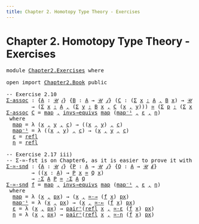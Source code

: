 ```yaml
---
title: Chapter 2. Homotopy Type Theory - Exercises
---
```


# Chapter 2. Homotopy Type Theory - Exercises

<pre class="Agda"><a id="116" class="Keyword">module</a> <a id="123" href="Chapter2.Exercises.html" class="Module">Chapter2.Exercises</a> <a id="142" class="Keyword">where</a>

<a id="149" class="Keyword">open</a> <a id="154" class="Keyword">import</a> <a id="161" href="Chapter2.Book.html" class="Module">Chapter2.Book</a> <a id="175" class="Keyword">public</a>

<a id="183" class="Comment">-- Exercise 2.10</a>
<a id="Σ-assoc"></a><a id="200" href="Chapter2.Exercises.html#200" class="Function">Σ-assoc</a> <a id="208" class="Symbol">:</a> <a id="210" class="Symbol">{</a><a id="211" href="Chapter2.Exercises.html#211" class="Bound">A</a> <a id="213" class="Symbol">:</a> <a id="215" href="Chapter1.Book.html#343" class="Function">𝒰</a> <a id="217" href="Chapter1.Book.html#328" class="Generalizable">𝒾</a><a id="218" class="Symbol">}</a> <a id="220" class="Symbol">{</a><a id="221" href="Chapter2.Exercises.html#221" class="Bound">B</a> <a id="223" class="Symbol">:</a> <a id="225" href="Chapter2.Exercises.html#211" class="Bound">A</a> <a id="227" class="Symbol">→</a> <a id="229" href="Chapter1.Book.html#343" class="Function">𝒰</a> <a id="231" href="Chapter1.Book.html#330" class="Generalizable">𝒿</a><a id="232" class="Symbol">}</a> <a id="234" class="Symbol">(</a><a id="235" href="Chapter2.Exercises.html#235" class="Bound">C</a> <a id="237" class="Symbol">:</a> <a id="239" class="Symbol">(</a><a id="240" href="Chapter1.Book.html#1548" class="Function">Σ</a> <a id="242" href="Chapter2.Exercises.html#242" class="Bound">x</a> <a id="244" href="Chapter1.Book.html#1548" class="Function">꞉</a> <a id="246" href="Chapter2.Exercises.html#211" class="Bound">A</a> <a id="248" href="Chapter1.Book.html#1548" class="Function">,</a> <a id="250" href="Chapter2.Exercises.html#221" class="Bound">B</a> <a id="252" href="Chapter2.Exercises.html#242" class="Bound">x</a><a id="253" class="Symbol">)</a> <a id="255" class="Symbol">→</a> <a id="257" href="Chapter1.Book.html#343" class="Function">𝒰</a> <a id="259" href="Chapter1.Book.html#332" class="Generalizable">𝓀</a><a id="260" class="Symbol">)</a>
        <a id="270" class="Symbol">→</a> <a id="272" class="Symbol">(</a><a id="273" href="Chapter1.Book.html#1548" class="Function">Σ</a> <a id="275" href="Chapter2.Exercises.html#275" class="Bound">x</a> <a id="277" href="Chapter1.Book.html#1548" class="Function">꞉</a> <a id="279" href="Chapter2.Exercises.html#211" class="Bound">A</a> <a id="281" href="Chapter1.Book.html#1548" class="Function">,</a> <a id="283" class="Symbol">(</a><a id="284" href="Chapter1.Book.html#1548" class="Function">Σ</a> <a id="286" href="Chapter2.Exercises.html#286" class="Bound">y</a> <a id="288" href="Chapter1.Book.html#1548" class="Function">꞉</a> <a id="290" href="Chapter2.Exercises.html#221" class="Bound">B</a> <a id="292" href="Chapter2.Exercises.html#275" class="Bound">x</a> <a id="294" href="Chapter1.Book.html#1548" class="Function">,</a> <a id="296" href="Chapter2.Exercises.html#235" class="Bound">C</a> <a id="298" class="Symbol">(</a><a id="299" href="Chapter2.Exercises.html#275" class="Bound">x</a> <a id="301" href="Chapter1.Book.html#1499" class="InductiveConstructor Operator">,</a> <a id="303" href="Chapter2.Exercises.html#286" class="Bound">y</a><a id="304" class="Symbol">)))</a> <a id="308" href="Chapter2.Book.html#8100" class="Function Operator">≃</a> <a id="310" class="Symbol">(</a><a id="311" href="Chapter1.Book.html#1548" class="Function">Σ</a> <a id="313" href="Chapter2.Exercises.html#313" class="Bound">p</a> <a id="315" href="Chapter1.Book.html#1548" class="Function">꞉</a> <a id="317" class="Symbol">(</a><a id="318" href="Chapter1.Book.html#1548" class="Function">Σ</a> <a id="320" href="Chapter2.Exercises.html#320" class="Bound">x</a> <a id="322" href="Chapter1.Book.html#1548" class="Function">꞉</a> <a id="324" href="Chapter2.Exercises.html#211" class="Bound">A</a> <a id="326" href="Chapter1.Book.html#1548" class="Function">,</a> <a id="328" href="Chapter2.Exercises.html#221" class="Bound">B</a> <a id="330" href="Chapter2.Exercises.html#320" class="Bound">x</a><a id="331" class="Symbol">)</a> <a id="333" href="Chapter1.Book.html#1548" class="Function">,</a> <a id="335" href="Chapter2.Exercises.html#235" class="Bound">C</a> <a id="337" href="Chapter2.Exercises.html#313" class="Bound">p</a><a id="338" class="Symbol">)</a>
<a id="340" href="Chapter2.Exercises.html#200" class="Function">Σ-assoc</a> <a id="348" href="Chapter2.Exercises.html#348" class="Bound">C</a> <a id="350" class="Symbol">=</a> <a id="352" href="Chapter2.Exercises.html#399" class="Function">map</a> <a id="356" href="Chapter1.Book.html#1499" class="InductiveConstructor Operator">,</a> <a id="358" href="Chapter2.Book.html#7612" class="Function">invs⇒equivs</a> <a id="370" href="Chapter2.Exercises.html#399" class="Function">map</a> <a id="374" class="Symbol">(</a><a id="375" href="Chapter2.Exercises.html#437" class="Function">map⁻¹</a> <a id="381" href="Chapter1.Book.html#1499" class="InductiveConstructor Operator">,</a> <a id="383" href="Chapter2.Exercises.html#477" class="Function">ε</a> <a id="385" href="Chapter1.Book.html#1499" class="InductiveConstructor Operator">,</a> <a id="387" href="Chapter2.Exercises.html#488" class="Function">η</a><a id="388" class="Symbol">)</a>
 <a id="391" class="Keyword">where</a>
  <a id="399" href="Chapter2.Exercises.html#399" class="Function">map</a> <a id="403" class="Symbol">=</a> <a id="405" class="Symbol">λ</a> <a id="407" class="Symbol">(</a><a id="408" href="Chapter2.Exercises.html#408" class="Bound">x</a> <a id="410" href="Chapter1.Book.html#1499" class="InductiveConstructor Operator">,</a> <a id="412" href="Chapter2.Exercises.html#412" class="Bound">y</a> <a id="414" href="Chapter1.Book.html#1499" class="InductiveConstructor Operator">,</a> <a id="416" href="Chapter2.Exercises.html#416" class="Bound">c</a><a id="417" class="Symbol">)</a> <a id="419" class="Symbol">→</a> <a id="421" class="Symbol">((</a><a id="423" href="Chapter2.Exercises.html#408" class="Bound">x</a> <a id="425" href="Chapter1.Book.html#1499" class="InductiveConstructor Operator">,</a> <a id="427" href="Chapter2.Exercises.html#412" class="Bound">y</a><a id="428" class="Symbol">)</a> <a id="430" href="Chapter1.Book.html#1499" class="InductiveConstructor Operator">,</a> <a id="432" href="Chapter2.Exercises.html#416" class="Bound">c</a><a id="433" class="Symbol">)</a>
  <a id="437" href="Chapter2.Exercises.html#437" class="Function">map⁻¹</a> <a id="443" class="Symbol">=</a> <a id="445" class="Symbol">λ</a> <a id="447" class="Symbol">((</a><a id="449" href="Chapter2.Exercises.html#449" class="Bound">x</a> <a id="451" href="Chapter1.Book.html#1499" class="InductiveConstructor Operator">,</a> <a id="453" href="Chapter2.Exercises.html#453" class="Bound">y</a><a id="454" class="Symbol">)</a> <a id="456" href="Chapter1.Book.html#1499" class="InductiveConstructor Operator">,</a> <a id="458" href="Chapter2.Exercises.html#458" class="Bound">c</a><a id="459" class="Symbol">)</a> <a id="461" class="Symbol">→</a> <a id="463" class="Symbol">(</a><a id="464" href="Chapter2.Exercises.html#449" class="Bound">x</a> <a id="466" href="Chapter1.Book.html#1499" class="InductiveConstructor Operator">,</a> <a id="468" href="Chapter2.Exercises.html#453" class="Bound">y</a> <a id="470" href="Chapter1.Book.html#1499" class="InductiveConstructor Operator">,</a> <a id="472" href="Chapter2.Exercises.html#458" class="Bound">c</a><a id="473" class="Symbol">)</a>
  <a id="477" href="Chapter2.Exercises.html#477" class="Function">ε</a> <a id="479" class="Symbol">=</a> <a id="481" href="Chapter1.Book.html#3931" class="InductiveConstructor">refl</a>
  <a id="488" href="Chapter2.Exercises.html#488" class="Function">η</a> <a id="490" class="Symbol">=</a> <a id="492" href="Chapter1.Book.html#3931" class="InductiveConstructor">refl</a>

<a id="498" class="Comment">-- Exercise 2.17 iii)</a>
<a id="520" class="Comment">-- Σ-≃-fst is on Chapter6, as it is easier to prove it with more theorems</a>
<a id="Σ-≃-snd"></a><a id="594" href="Chapter2.Exercises.html#594" class="Function">Σ-≃-snd</a> <a id="602" class="Symbol">:</a> <a id="604" class="Symbol">{</a><a id="605" href="Chapter2.Exercises.html#605" class="Bound">A</a> <a id="607" class="Symbol">:</a> <a id="609" href="Chapter1.Book.html#343" class="Function">𝒰</a> <a id="611" href="Chapter1.Book.html#328" class="Generalizable">𝒾</a><a id="612" class="Symbol">}</a> <a id="614" class="Symbol">{</a><a id="615" href="Chapter2.Exercises.html#615" class="Bound">P</a> <a id="617" class="Symbol">:</a> <a id="619" href="Chapter2.Exercises.html#605" class="Bound">A</a> <a id="621" class="Symbol">→</a> <a id="623" href="Chapter1.Book.html#343" class="Function">𝒰</a> <a id="625" href="Chapter1.Book.html#330" class="Generalizable">𝒿</a><a id="626" class="Symbol">}</a> <a id="628" class="Symbol">{</a><a id="629" href="Chapter2.Exercises.html#629" class="Bound">Q</a> <a id="631" class="Symbol">:</a> <a id="633" href="Chapter2.Exercises.html#605" class="Bound">A</a> <a id="635" class="Symbol">→</a> <a id="637" href="Chapter1.Book.html#343" class="Function">𝒰</a> <a id="639" href="Chapter1.Book.html#332" class="Generalizable">𝓀</a><a id="640" class="Symbol">}</a>
        <a id="650" class="Symbol">→</a> <a id="652" class="Symbol">((</a><a id="654" href="Chapter2.Exercises.html#654" class="Bound">x</a> <a id="656" class="Symbol">:</a> <a id="658" href="Chapter2.Exercises.html#605" class="Bound">A</a><a id="659" class="Symbol">)</a> <a id="661" class="Symbol">→</a> <a id="663" href="Chapter2.Exercises.html#615" class="Bound">P</a> <a id="665" href="Chapter2.Exercises.html#654" class="Bound">x</a> <a id="667" href="Chapter2.Book.html#8100" class="Function Operator">≃</a> <a id="669" href="Chapter2.Exercises.html#629" class="Bound">Q</a> <a id="671" href="Chapter2.Exercises.html#654" class="Bound">x</a><a id="672" class="Symbol">)</a>
        <a id="682" class="Symbol">→</a> <a id="684" href="Chapter1.Book.html#1548" class="Function">-Σ</a> <a id="687" href="Chapter2.Exercises.html#605" class="Bound">A</a> <a id="689" href="Chapter2.Exercises.html#615" class="Bound">P</a> <a id="691" href="Chapter2.Book.html#8100" class="Function Operator">≃</a> <a id="693" href="Chapter1.Book.html#1548" class="Function">-Σ</a> <a id="696" href="Chapter2.Exercises.html#605" class="Bound">A</a> <a id="698" href="Chapter2.Exercises.html#629" class="Bound">Q</a>
<a id="700" href="Chapter2.Exercises.html#594" class="Function">Σ-≃-snd</a> <a id="708" href="Chapter2.Exercises.html#708" class="Bound">f</a> <a id="710" class="Symbol">=</a> <a id="712" href="Chapter2.Exercises.html#759" class="Function">map</a> <a id="716" href="Chapter1.Book.html#1499" class="InductiveConstructor Operator">,</a> <a id="718" href="Chapter2.Book.html#7612" class="Function">invs⇒equivs</a> <a id="730" href="Chapter2.Exercises.html#759" class="Function">map</a> <a id="734" class="Symbol">(</a><a id="735" href="Chapter2.Exercises.html#799" class="Function">map⁻¹</a> <a id="741" href="Chapter1.Book.html#1499" class="InductiveConstructor Operator">,</a> <a id="743" href="Chapter2.Exercises.html#841" class="Function">ε</a> <a id="745" href="Chapter1.Book.html#1499" class="InductiveConstructor Operator">,</a> <a id="747" href="Chapter2.Exercises.html#889" class="Function">η</a><a id="748" class="Symbol">)</a>
 <a id="751" class="Keyword">where</a>
  <a id="759" href="Chapter2.Exercises.html#759" class="Function">map</a> <a id="763" class="Symbol">=</a> <a id="765" class="Symbol">λ</a> <a id="767" class="Symbol">(</a><a id="768" href="Chapter2.Exercises.html#768" class="Bound">x</a> <a id="770" href="Chapter1.Book.html#1499" class="InductiveConstructor Operator">,</a> <a id="772" href="Chapter2.Exercises.html#772" class="Bound">px</a><a id="774" class="Symbol">)</a> <a id="776" class="Symbol">→</a> <a id="778" class="Symbol">(</a><a id="779" href="Chapter2.Exercises.html#768" class="Bound">x</a> <a id="781" href="Chapter1.Book.html#1499" class="InductiveConstructor Operator">,</a> <a id="783" href="Chapter2.Book.html#8217" class="Function">≃-→</a> <a id="787" class="Symbol">(</a><a id="788" href="Chapter2.Exercises.html#708" class="Bound">f</a> <a id="790" href="Chapter2.Exercises.html#768" class="Bound">x</a><a id="791" class="Symbol">)</a> <a id="793" href="Chapter2.Exercises.html#772" class="Bound">px</a><a id="795" class="Symbol">)</a>
  <a id="799" href="Chapter2.Exercises.html#799" class="Function">map⁻¹</a> <a id="805" class="Symbol">=</a> <a id="807" class="Symbol">λ</a> <a id="809" class="Symbol">(</a><a id="810" href="Chapter2.Exercises.html#810" class="Bound">x</a> <a id="812" href="Chapter1.Book.html#1499" class="InductiveConstructor Operator">,</a> <a id="814" href="Chapter2.Exercises.html#814" class="Bound">px</a><a id="816" class="Symbol">)</a> <a id="818" class="Symbol">→</a> <a id="820" class="Symbol">(</a><a id="821" href="Chapter2.Exercises.html#810" class="Bound">x</a> <a id="823" href="Chapter1.Book.html#1499" class="InductiveConstructor Operator">,</a> <a id="825" href="Chapter2.Book.html#8280" class="Function">≃-←</a> <a id="829" class="Symbol">(</a><a id="830" href="Chapter2.Exercises.html#708" class="Bound">f</a> <a id="832" href="Chapter2.Exercises.html#810" class="Bound">x</a><a id="833" class="Symbol">)</a> <a id="835" href="Chapter2.Exercises.html#814" class="Bound">px</a><a id="837" class="Symbol">)</a>
  <a id="841" href="Chapter2.Exercises.html#841" class="Function">ε</a> <a id="843" class="Symbol">=</a> <a id="845" class="Symbol">λ</a> <a id="847" class="Symbol">(</a><a id="848" href="Chapter2.Exercises.html#848" class="Bound">x</a> <a id="850" href="Chapter1.Book.html#1499" class="InductiveConstructor Operator">,</a> <a id="852" href="Chapter2.Exercises.html#852" class="Bound">px</a><a id="854" class="Symbol">)</a> <a id="856" class="Symbol">→</a> <a id="858" href="Chapter2.Book.html#12164" class="Function">pair⁼</a><a id="863" class="Symbol">(</a><a id="864" href="Chapter1.Book.html#3931" class="InductiveConstructor">refl</a> <a id="869" href="Chapter2.Exercises.html#848" class="Bound">x</a> <a id="871" href="Chapter1.Book.html#1499" class="InductiveConstructor Operator">,</a> <a id="873" href="Chapter2.Book.html#8385" class="Function">≃-ε</a> <a id="877" class="Symbol">(</a><a id="878" href="Chapter2.Exercises.html#708" class="Bound">f</a> <a id="880" href="Chapter2.Exercises.html#848" class="Bound">x</a><a id="881" class="Symbol">)</a> <a id="883" href="Chapter2.Exercises.html#852" class="Bound">px</a><a id="885" class="Symbol">)</a>
  <a id="889" href="Chapter2.Exercises.html#889" class="Function">η</a> <a id="891" class="Symbol">=</a> <a id="893" class="Symbol">λ</a> <a id="895" class="Symbol">(</a><a id="896" href="Chapter2.Exercises.html#896" class="Bound">x</a> <a id="898" href="Chapter1.Book.html#1499" class="InductiveConstructor Operator">,</a> <a id="900" href="Chapter2.Exercises.html#900" class="Bound">px</a><a id="902" class="Symbol">)</a> <a id="904" class="Symbol">→</a> <a id="906" href="Chapter2.Book.html#12164" class="Function">pair⁼</a><a id="911" class="Symbol">(</a><a id="912" href="Chapter1.Book.html#3931" class="InductiveConstructor">refl</a> <a id="917" href="Chapter2.Exercises.html#896" class="Bound">x</a> <a id="919" href="Chapter1.Book.html#1499" class="InductiveConstructor Operator">,</a> <a id="921" href="Chapter2.Book.html#8535" class="Function">≃-η</a> <a id="925" class="Symbol">(</a><a id="926" href="Chapter2.Exercises.html#708" class="Bound">f</a> <a id="928" href="Chapter2.Exercises.html#896" class="Bound">x</a><a id="929" class="Symbol">)</a> <a id="931" href="Chapter2.Exercises.html#900" class="Bound">px</a><a id="933" class="Symbol">)</a>
</pre>